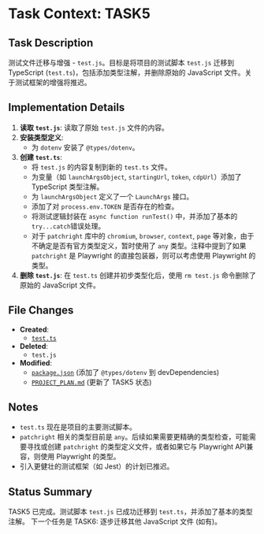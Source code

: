 # Task Context: TASK5

## Task Description

测试文件迁移与增强 - `test.js`。目标是将项目的测试脚本 `test.js` 迁移到 TypeScript (`test.ts`)，包括添加类型注解，并删除原始的 JavaScript 文件。关于测试框架的增强将推迟。

## Implementation Details

1.  **读取 `test.js`**: 读取了原始 `test.js` 文件的内容。
2.  **安装类型定义**:
    - 为 `dotenv` 安装了 `@types/dotenv`。
3.  **创建 `test.ts`**:
    - 将 `test.js` 的内容复制到新的 `test.ts` 文件。
    - 为变量（如 `launchArgsObject`, `startingUrl`, `token`, `cdpUrl`）添加了 TypeScript 类型注解。
    - 为 `launchArgsObject` 定义了一个 `LaunchArgs` 接口。
    - 添加了对 `process.env.TOKEN` 是否存在的检查。
    - 将测试逻辑封装在 `async function runTest()` 中，并添加了基本的 `try...catch`错误处理。
    - 对于 `patchright` 库中的 `chromium`, `browser`, `context`, `page` 等对象，由于不确定是否有官方类型定义，暂时使用了 `any` 类型。注释中提到了如果 `patchright` 是 Playwright 的直接包装器，则可以考虑使用 Playwright 的类型。
4.  **删除 `test.js`**: 在 `test.ts` 创建并初步类型化后，使用 `rm test.js` 命令删除了原始的 JavaScript 文件。

## File Changes

- **Created**:
  - [`test.ts`](../test.ts:1)
- **Deleted**:
  - `test.js`
- **Modified**:
  - [`package.json`](../package.json:1) (添加了 `@types/dotenv` 到 devDependencies)
  - [`PROJECT_PLAN.md`](../PROJECT_PLAN.md:1) (更新了 TASK5 状态)

## Notes

- `test.ts` 现在是项目的主要测试脚本。
- `patchright` 相关的类型目前是 `any`。后续如果需要更精确的类型检查，可能需要寻找或创建 `patchright` 的类型定义文件，或者如果它与 Playwright API兼容，则使用 Playwright 的类型。
- 引入更健壮的测试框架（如 Jest）的计划已推迟。

## Status Summary

TASK5 已完成。测试脚本 `test.js` 已成功迁移到 `test.ts`，并添加了基本的类型注解。
下一个任务是 TASK6: 逐步迁移其他 JavaScript 文件 (如有)。
